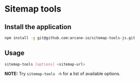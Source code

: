 # Sitemap tools

## Install the application

```bash
npm install -g git@github.com:arcane-io/sitemap-tools-js.git
```

## Usage

```bash
sitemap-tools [options] <sitemap-url>
```

**NOTE:** Try ```sitemap-tools -h``` for a list of available options. 
